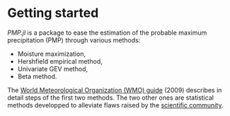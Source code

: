 
# Getting started

*PMP.jl* is a package to ease the estimation of the probable maximum precipitation (PMP) through various methods:

- Moisture maximization,
- Hershfield empirical method,
- Univariate GEV method,
- Beta method.

The [World Meteorological Organization (WMO) guide](https://library.wmo.int/index.php?lvl=notice_display&id=1302#.ZLlVeezMKeA) (2009) describes in detail steps of the first two methods. The two other ones are statistical methods developped to alleviate flaws raised by the [scientific community](https://nap.nationalacademies.org/catalog/27460/modernizing-probable-maximum-precipitation-estimation).